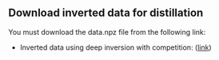 

## Download inverted data for distillation

You must download the data.npz file from the following link:

* Inverted data using deep inversion with competition: ([link](https://drive.google.com/file/d/1El-9S-RKGMBmYy4G26dtvKEgAYoX2xpI/view?usp=drive_link))

